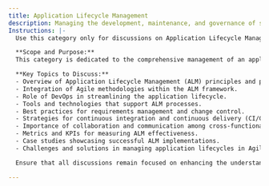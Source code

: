 ```yaml
---
title: Application Lifecycle Management
description: Managing the development, maintenance, and governance of software applications throughout their lifecycle.
Instructions: |-
  Use this category only for discussions on Application Lifecycle Management.

  **Scope and Purpose:**  
  This category is dedicated to the comprehensive management of an application's lifecycle, from initial planning and development through to deployment, maintenance, and eventual retirement. It aims to facilitate discussions that enhance understanding and implementation of best practices in managing software applications effectively within Agile and DevOps frameworks.

  **Key Topics to Discuss:**
  - Overview of Application Lifecycle Management (ALM) principles and practices.
  - Integration of Agile methodologies within the ALM framework.
  - Role of DevOps in streamlining the application lifecycle.
  - Tools and technologies that support ALM processes.
  - Best practices for requirements management and change control.
  - Strategies for continuous integration and continuous delivery (CI/CD).
  - Importance of collaboration and communication among cross-functional teams.
  - Metrics and KPIs for measuring ALM effectiveness.
  - Case studies showcasing successful ALM implementations.
  - Challenges and solutions in managing application lifecycles in Agile environments.

  Ensure that all discussions remain focused on enhancing the understanding and application of ALM principles in the context of Agile and DevOps practices.

---
```


